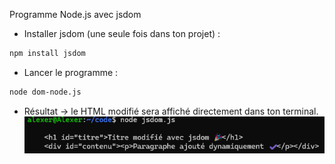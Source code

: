 Programme Node.js avec jsdom

- Installer jsdom (une seule fois dans ton projet) :
```bash
npm install jsdom
```

- Lancer le programme :
```bash
node dom-node.js
```

- Résultat → le HTML modifié sera affiché directement dans ton terminal.
![ResultatDOM](./ResultatDOM.png)
